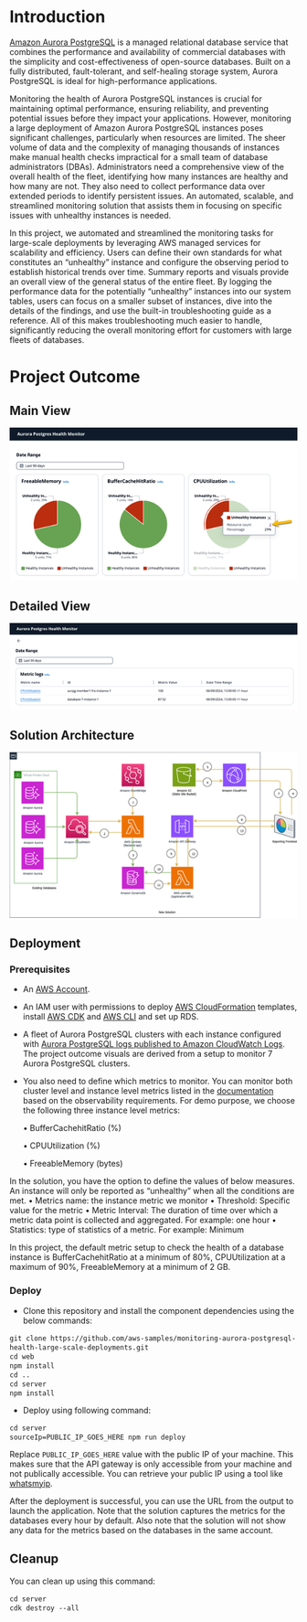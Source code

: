 # Introduction

[Amazon Aurora PostgreSQL](https://aws.amazon.com/rds/aurora/) is a managed relational database service that combines the performance and availability of commercial databases with the simplicity and cost-effectiveness of open-source databases. Built on a fully distributed, fault-tolerant, and self-healing storage system, Aurora PostgreSQL is ideal for high-performance applications.

Monitoring the health of Aurora PostgreSQL instances is crucial for maintaining optimal performance, ensuring reliability, and preventing potential issues before they impact your applications. However, monitoring a large deployment of Amazon Aurora PostgreSQL instances poses significant challenges, particularly when resources are limited. The sheer volume of data and the complexity of managing thousands of instances make manual health checks impractical for a small team of database administrators (DBAs). Administrators need a comprehensive view of the overall health of the fleet, identifying how many instances are healthy and how many are not. They also need to collect performance data over extended periods to identify persistent issues. An automated, scalable, and streamlined monitoring solution that assists them in focusing on specific issues with unhealthy instances is needed.

In this project, we automated and streamlined the monitoring tasks for large-scale deployments by leveraging AWS managed services for scalability and efficiency. Users can define their own standards for what constitutes an “unhealthy” instance and configure the observing period to establish historical trends over time. Summary reports and visuals provide an overall view of the general status of the entire fleet. By logging the performance data for the potentially “unhealthy” instances into our system tables, users can focus on a smaller subset of instances, dive into the details of the findings, and use the built-in troubleshooting guide as a reference. All of this makes troubleshooting much easier to handle, significantly reducing the overall monitoring effort for customers with large fleets of databases.

# Project Outcome
## Main View
![mv](./images/main-view.png)

## Detailed View
![dv](./images/detail-view.png)

## Solution Architecture
![sa](./images/sol-arch.png)

## Deployment

### Prerequisites
- An [AWS Account](https://aws.amazon.com/account/).
- An IAM user with permissions to deploy [AWS CloudFormation](https://aws.amazon.com/cloudformation/) templates, install [AWS CDK](https://docs.aws.amazon.com/cdk/v2/guide/home.html) and [AWS CLI](https://docs.aws.amazon.com/cli/) and set up RDS.
- A fleet of Aurora PostgreSQL clusters with each instance configured with [Aurora PostgreSQL logs published to Amazon CloudWatch Logs](https://docs.aws.amazon.com/AmazonRDS/latest/AuroraUserGuide/AuroraPostgreSQL.CloudWatch.html#:~:text=For%20Aurora%20PostgreSQL%2C%20the%20PostgreSQL%20log%20%28postgresql.log%29%20is,export%20feature%20for%20your%20Aurora%20PostgreSQL%20DB%20cluster.). The project outcome visuals are derived from a setup to monitor 7 Aurora PostgreSQL clusters.
- You also need to define which metrics to monitor. You can monitor both cluster level and instance level metrics listed in the [documentation](https://docs.aws.amazon.com/AmazonRDS/latest/AuroraUserGuide/Aurora.AuroraMonitoring.Metrics.html#Aurora.AuroraMySQL.Monitoring.Metrics.clusters) based on the observability requirements. For demo purpose, we choose the following three instance level metrics:

  •	BufferCachehitRatio (%)

  •	CPUUtilization (%) 

  •	FreeableMemory (bytes) 

In the solution, you have the option to define the values of below measures. An instance will only be reported as “unhealthy” when all the conditions are met. 
•	Metrics name: the instance metric we monitor 
•	Threshold: Specific value for the metric 
•	Metric Interval: The duration of time over which a metric data point is collected and aggregated. For example: one hour
•	Statistics: type of statistics of a metric. For example: Minimum

In this project, the default metric setup to check the health of a database instance is BufferCachehitRatio at a minimum of 80%, CPUUtilization	at a maximum of 90%, FreeableMemory	at a minimum of 2 GB.

### Deploy
- Clone this repository and install the component dependencies using the below commands:
```
git clone https://github.com/aws-samples/monitoring-aurora-postgresql-health-large-scale-deployments.git
cd web
npm install 
cd ..
cd server
npm install
```
- Deploy using following command:
```
cd server
sourceIp=PUBLIC_IP_GOES_HERE npm run deploy
```
Replace `PUBLIC_IP_GOES_HERE` value with the public IP of your machine. This makes sure that the API gateway is only accessible from your machine and not publically accessible. You can retrieve your public IP using a tool like [whatsmyip](https://whatsmyip.com/).

After the deployment is successful, you can use the URL from the output to launch the application. 
Note that the solution captures the metrics for the databases every hour by default. Also note that the solution will not show any data for the metrics based on the databases in the same account. 

## Cleanup
You can clean up using this command:
```
cd server
cdk destroy --all
```